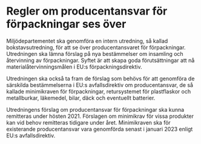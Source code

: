 # Regler om producentansvar för förpackningar ses över

Miljödepartementet ska genomföra en intern utredning, så kallad bokstavsutredning, för att se över producentansvaret för förpackningar. Utredningen ska lämna förslag på nya bestämmelser om insamling och återvinning av förpackningar. Syftet är att skapa goda förutsättningar att nå materialåtervinningsmålen i EU:s förpackningsdirektiv.

Utredningen ska också ta fram de förslag som behövs för att genomföra de särskilda bestämmelserna i EU:s avfallsdirektiv om producentansvar, de så kallade minimikraven för förpackningar, retursystemet för plastflaskor och metallburkar, läkemedel, bilar, däck och eventuellt batterier.

Utredningens förslag om producentansvar för förpackningar ska kunna remitteras under hösten 2021. Förslagen om minimikrav för vissa produkter kan vid behov remitteras tidigare under året. Minimikraven ska för existerande producentansvar vara genomförda senast i januari 2023 enligt EU:s avfallsdirektiv.
